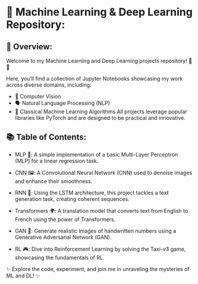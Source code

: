 <h1>🚀 Machine Learning & Deep Learning Repository:</h1>

<h2>🌟 Overview:</h2>
Welcome to my Machine Learning and Deep Learning projects repository! 🧠✨

Here, you’ll find a collection of Jupyter Notebooks showcasing my work across diverse domains, including:
  - 🎨 Computer Vision
  - 🗣️ Natural Language Processing (NLP)
  - 🔢 Classical Machine Learning Algorithms
All projects leverage popular libraries like PyTorch and are designed to be practical and innovative.

<h2>📚 Table of Contents:</h2>

  - MLP 🧮:
    A simple implementation of a basic Multi-Layer Perceptron (MLP) for a linear regression task.
    
  - CNN 🖼️:
    A Convolutional Neural Network (CNN) used to denoise images and enhance their smoothness.
    
  - RNN 📝:
    Using the LSTM architecture, this project tackles a text generation task, creating coherent sequences.

  - Transformers 🌍:
    A translation model that converts text from English to French using the power of Transformers.

  - GAN 🔢:
    Generate realistic images of handwritten numbers using a Generative Adversarial Network (GAN).

  - RL 🎮:
    Dive into Reinforcement Learning by solving the Taxi-v3 game, showcasing the fundamentals of RL.


✨ Explore the code, experiment, and join me in unraveling the mysteries of ML and DL! ✨
